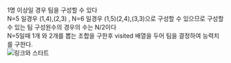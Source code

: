 1명 이상일 경우 팀을 구성할 수 있다</br>
N=5 일경우 (1,4),(2,3) , N=6 일경우 (1,5)(2,4),(3,3)으로 구성할 수 있으므로 구성할 수 있는 팀 구성원수의 경우의 수는 N/2이다</br>
N=5일때 1개 와 2개를 뽑는 조합을 구한후 visited 배열을 두어 팀을 결정하여 능력치를 구한다.</br>
![링크와 스타트](https://user-images.githubusercontent.com/68943993/200322609-ff989006-c9e2-47f9-9949-228b35dadfe0.PNG)
